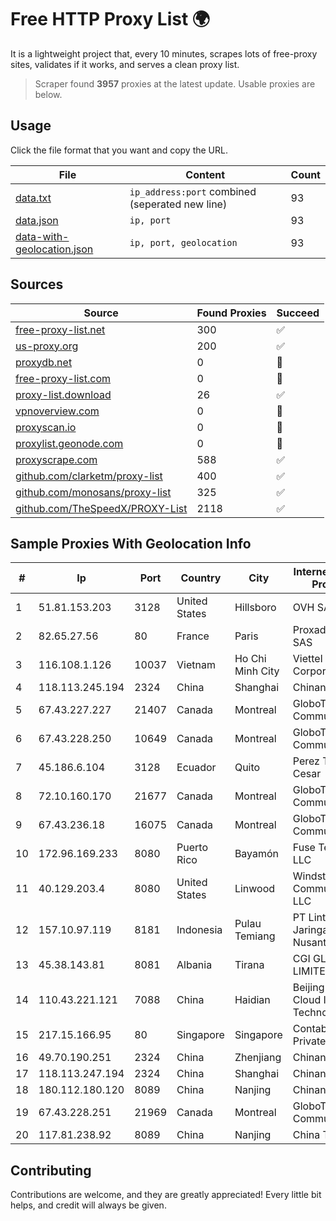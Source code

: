
# Free HTTP Proxy List 🌍

It is a lightweight project that, every 10 minutes, scrapes lots of free-proxy sites, validates if it works, and serves a clean proxy list.


> Scraper found **3957** proxies at the latest update. Usable proxies are below.

## Usage

Click the file format that you want and copy the URL.


|File|Content|Count|
|----|-------|-----|
|[data.txt](https://raw.githubusercontent.com/themiralay/Proxy-List-World/master/data.txt)|`ip_address:port` combined (seperated new line)|93|
|[data.json](https://raw.githubusercontent.com/themiralay/Proxy-List-World/master/data.json)|`ip, port`|93|
|[data-with-geolocation.json](https://raw.githubusercontent.com/themiralay/Proxy-List-World/master/data-with-geolocation.json)|`ip, port, geolocation`|93|

## Sources

|Source|Found Proxies|Succeed|
|------|-------------|-------|
|[free-proxy-list.net](https://free-proxy-list.net)|300|✅|
|[us-proxy.org](https://www.us-proxy.org)|200|✅|
|[proxydb.net](http://proxydb.net)|0|🚫|
|[free-proxy-list.com](https://free-proxy-list.com/?page=&port=&type%5B%5D=http&type%5B%5D=https&up_time=0&search=Search)|0|🚫|
|[proxy-list.download](https://www.proxy-list.download/HTTP)|26|✅|
|[vpnoverview.com](https://vpnoverview.com/privacy/anonymous-browsing/free-proxy-servers)|0|🚫|
|[proxyscan.io](https://www.proxyscan.io)|0|🚫|
|[proxylist.geonode.com](https://proxylist.geonode.com/api/proxy-list?limit=300&page=1&sort_by=lastChecked&sort_type=desc&protocols=http,https)|0|🚫|
|[proxyscrape.com](https://api.proxyscrape.com/v2/?request=displayproxies&protocol=http&timeout=10000&country=all&ssl=all&anonymity=all)|588|✅|
|[github.com/clarketm/proxy-list](https://raw.githubusercontent.com/clarketm/proxy-list/master/proxy-list-raw.txt)|400|✅|
|[github.com/monosans/proxy-list](https://raw.githubusercontent.com/monosans/proxy-list/main/proxies/http.txt)|325|✅|
|[github.com/TheSpeedX/PROXY-List](https://raw.githubusercontent.com/TheSpeedX/PROXY-List/master/http.txt)|2118|✅|


## Sample Proxies With Geolocation Info

|#|Ip|Port|Country|City|Internet Service Provider|
|-|--|----|-------|----|-------------------------|
|1|51.81.153.203|3128|United States|Hillsboro|OVH SAS|
|2|82.65.27.56|80|France|Paris|Proxad / Free SAS|
|3|116.108.1.126|10037|Vietnam|Ho Chi Minh City|Viettel Corporation|
|4|118.113.245.194|2324|China|Shanghai|Chinanet|
|5|67.43.227.227|21407|Canada|Montreal|GloboTech Communications|
|6|67.43.228.250|10649|Canada|Montreal|GloboTech Communications|
|7|45.186.6.104|3128|Ecuador|Quito|Perez Tito Julio Cesar|
|8|72.10.160.170|21677|Canada|Montreal|GloboTech Communications|
|9|67.43.236.18|16075|Canada|Montreal|GloboTech Communications|
|10|172.96.169.233|8080|Puerto Rico|Bayamón|Fuse Telecom LLC|
|11|40.129.203.4|8080|United States|Linwood|Windstream Communications LLC|
|12|157.10.97.119|8181|Indonesia|Pulau Temiang|PT Lintas Jaringan Nusantara|
|13|45.38.143.81|8081|Albania|Tirana|CGI GLOBAL LIMITED|
|14|110.43.221.121|7088|China|Haidian|Beijing Kingsoft Cloud Internet Technology Co|
|15|217.15.166.95|80|Singapore|Singapore|Contabo Asia Private Limited|
|16|49.70.190.251|2324|China|Zhenjiang|Chinanet|
|17|118.113.247.194|2324|China|Shanghai|Chinanet|
|18|180.112.180.120|8089|China|Nanjing|Chinanet|
|19|67.43.228.251|21969|Canada|Montreal|GloboTech Communications|
|20|117.81.238.92|8089|China|Nanjing|China Telecom|



## Contributing

Contributions are welcome, and they are greatly appreciated! Every
little bit helps, and credit will always be given.

